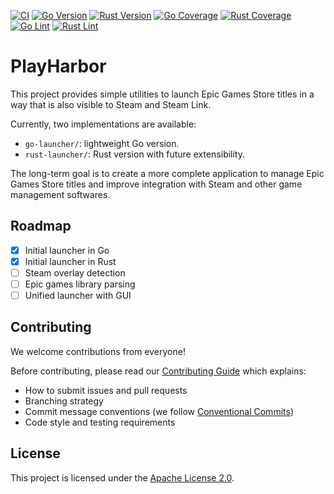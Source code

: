 
[![CI](https://github.com/feed3r/play-harbor/actions/workflows/ci.yml/badge.svg)](https://github.com/feed3r/play-harbor/actions/workflows/ci.yml)
[![Go Version](https://img.shields.io/badge/go-1.22-blue.svg)](https://golang.org/doc/go1.22)
[![Rust Version](https://img.shields.io/badge/rust-stable-orange.svg)](https://www.rust-lang.org/)
[![Go Coverage](https://codecov.io/gh/feed3r/play-harbor/branch/main/graph/badge.svg?flag=go)](https://codecov.io/gh/feed3r/play-harbor)
[![Rust Coverage](https://codecov.io/gh/feed3r/play-harbor/branch/main/graph/badge.svg?flag=rust)](https://codecov.io/gh/feed3r/play-harbor)
[![Go Lint](https://img.shields.io/badge/go--lint-passing-brightgreen.svg)](https://github.com/feed3r/play-harbor/actions/workflows/ci.yml)
[![Rust Lint](https://img.shields.io/badge/rust--lint-passing-brightgreen.svg)](https://github.com/feed3r/play-harbor/actions/workflows/ci.yml)

# PlayHarbor

This project provides simple utilities to launch Epic Games Store titles
in a way that is also visible to Steam and Steam Link.

Currently, two implementations are available:
- `go-launcher/`: lightweight Go version.
- `rust-launcher/`: Rust version with future extensibility.

The long-term goal is to create a more complete application
to manage Epic Games Store titles and improve integration with Steam and other game
management softwares.

## Roadmap
- [x] Initial launcher in Go
- [x] Initial launcher in Rust
- [ ] Steam overlay detection
- [ ] Epic games library parsing
- [ ] Unified launcher with GUI

## Contributing

We welcome contributions from everyone!

Before contributing, please read our [Contributing Guide](CONTRIBUTING.md) which explains:
- How to submit issues and pull requests
- Branching strategy
- Commit message conventions (we follow [Conventional Commits](https://www.conventionalcommits.org/en/v1.0.0/))
- Code style and testing requirements

## License
This project is licensed under the [Apache License 2.0](LICENSE).
